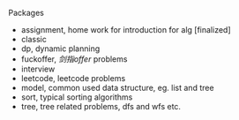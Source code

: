 Packages

- assignment, home work for introduction for alg [finalized]
- classic 
- dp, dynamic planning
- fuckoffer, *剑指offer* problems
- interview
- leetcode, leetcode problems
- model, common used data structure, eg. list and tree
- sort, typical sorting algorithms
- tree, tree related problems, dfs and wfs etc.
